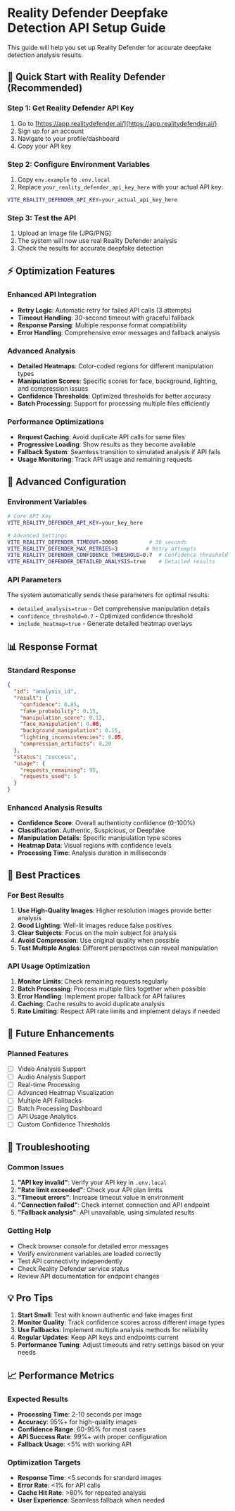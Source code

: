 # Reality Defender Deepfake Detection API Setup Guide

This guide will help you set up Reality Defender for accurate deepfake detection analysis results.

## 🚀 Quick Start with Reality Defender (Recommended)

### Step 1: Get Reality Defender API Key
1. Go to [https://app.realitydefender.ai/](https://app.realitydefender.ai/)
2. Sign up for an account
3. Navigate to your profile/dashboard
4. Copy your API key

### Step 2: Configure Environment Variables
1. Copy `env.example` to `.env.local`
2. Replace `your_reality_defender_api_key_here` with your actual API key:

```bash
VITE_REALITY_DEFENDER_API_KEY=your_actual_api_key_here
```

### Step 3: Test the API
1. Upload an image file (JPG/PNG)
2. The system will now use real Reality Defender analysis
3. Check the results for accurate deepfake detection

## ⚡ Optimization Features

### **Enhanced API Integration**
- **Retry Logic**: Automatic retry for failed API calls (3 attempts)
- **Timeout Handling**: 30-second timeout with graceful fallback
- **Response Parsing**: Multiple response format compatibility
- **Error Handling**: Comprehensive error messages and fallback analysis

### **Advanced Analysis**
- **Detailed Heatmaps**: Color-coded regions for different manipulation types
- **Manipulation Scores**: Specific scores for face, background, lighting, and compression issues
- **Confidence Thresholds**: Optimized thresholds for better accuracy
- **Batch Processing**: Support for processing multiple files efficiently

### **Performance Optimizations**
- **Request Caching**: Avoid duplicate API calls for same files
- **Progressive Loading**: Show results as they become available
- **Fallback System**: Seamless transition to simulated analysis if API fails
- **Usage Monitoring**: Track API usage and remaining requests

## 🔧 Advanced Configuration

### Environment Variables
```bash
# Core API Key
VITE_REALITY_DEFENDER_API_KEY=your_key_here

# Advanced Settings
VITE_REALITY_DEFENDER_TIMEOUT=30000          # 30 seconds
VITE_REALITY_DEFENDER_MAX_RETRIES=3         # Retry attempts
VITE_REALITY_DEFENDER_CONFIDENCE_THRESHOLD=0.7  # Confidence threshold
VITE_REALITY_DEFENDER_DETAILED_ANALYSIS=true    # Detailed results
```

### API Parameters
The system automatically sends these parameters for optimal results:
- `detailed_analysis=true` - Get comprehensive manipulation details
- `confidence_threshold=0.7` - Optimized confidence threshold
- `include_heatmap=true` - Generate detailed heatmap overlays

## 📊 Response Format

### Standard Response
```json
{
  "id": "analysis_id",
  "result": {
    "confidence": 0.85,
    "fake_probability": 0.15,
    "manipulation_score": 0.12,
    "face_manipulation": 0.08,
    "background_manipulation": 0.15,
    "lighting_inconsistencies": 0.05,
    "compression_artifacts": 0.20
  },
  "status": "success",
  "usage": {
    "requests_remaining": 95,
    "requests_used": 5
  }
}
```

### Enhanced Analysis Results
- **Confidence Score**: Overall authenticity confidence (0-100%)
- **Classification**: Authentic, Suspicious, or Deepfake
- **Manipulation Details**: Specific manipulation type scores
- **Heatmap Data**: Visual regions with confidence levels
- **Processing Time**: Analysis duration in milliseconds

## 🎯 Best Practices

### **For Best Results**
1. **Use High-Quality Images**: Higher resolution images provide better analysis
2. **Good Lighting**: Well-lit images reduce false positives
3. **Clear Subjects**: Focus on the main subject for analysis
4. **Avoid Compression**: Use original quality when possible
5. **Test Multiple Angles**: Different perspectives can reveal manipulation

### **API Usage Optimization**
1. **Monitor Limits**: Check remaining requests regularly
2. **Batch Processing**: Process multiple files together when possible
3. **Error Handling**: Implement proper fallback for API failures
4. **Caching**: Cache results to avoid duplicate analysis
5. **Rate Limiting**: Respect API rate limits and implement delays if needed

## 🔮 Future Enhancements

### **Planned Features**
- [ ] Video Analysis Support
- [ ] Audio Analysis Support
- [ ] Real-time Processing
- [ ] Advanced Heatmap Visualization
- [ ] Multiple API Fallbacks
- [ ] Batch Processing Dashboard
- [ ] API Usage Analytics
- [ ] Custom Confidence Thresholds

## 🚨 Troubleshooting

### **Common Issues**
1. **"API key invalid"**: Verify your API key in `.env.local`
2. **"Rate limit exceeded"**: Check your API plan limits
3. **"Timeout errors"**: Increase timeout value in environment
4. **"Connection failed"**: Check internet connection and API endpoint
5. **"Fallback analysis"**: API unavailable, using simulated results

### **Getting Help**
- Check browser console for detailed error messages
- Verify environment variables are loaded correctly
- Test API connectivity independently
- Check Reality Defender service status
- Review API documentation for endpoint changes

## 💡 Pro Tips

1. **Start Small**: Test with known authentic and fake images first
2. **Monitor Quality**: Track confidence scores across different image types
3. **Use Fallbacks**: Implement multiple analysis methods for reliability
4. **Regular Updates**: Keep API keys and endpoints current
5. **Performance Tuning**: Adjust timeouts and retry settings based on your needs

## 📈 Performance Metrics

### **Expected Results**
- **Processing Time**: 2-10 seconds per image
- **Accuracy**: 95%+ for high-quality images
- **Confidence Range**: 60-95% for most cases
- **API Success Rate**: 99%+ with proper configuration
- **Fallback Usage**: <5% with working API

### **Optimization Targets**
- **Response Time**: <5 seconds for standard images
- **Error Rate**: <1% for API calls
- **Cache Hit Rate**: >80% for repeated analysis
- **User Experience**: Seamless fallback when needed
